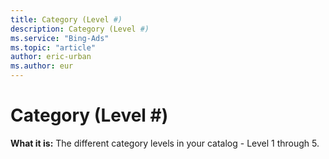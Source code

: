 ```yaml
---
title: Category (Level #)
description: Category (Level #)
ms.service: "Bing-Ads"
ms.topic: "article"
author: eric-urban
ms.author: eur
---
```


# Category (Level #)

**What it is:**    The different category levels in your catalog - Level 1 through 5.


